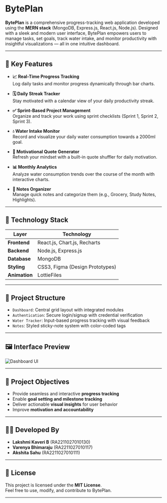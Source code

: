 # BytePlan

**BytePlan** is a comprehensive progress-tracking web application developed using the **MERN stack** (MongoDB, Express.js, React.js, Node.js). Designed with a sleek and modern user interface, BytePlan empowers users to manage tasks, set goals, track water intake, and monitor productivity with insightful visualizations — all in one intuitive dashboard.

---

## 🚀 Key Features

- **📈 Real-Time Progress Tracking**  
  Log daily tasks and monitor progress dynamically through bar charts.

- **🗓️ Daily Streak Tracker**  
  Stay motivated with a calendar view of your daily productivity streak.

- **✅ Sprint-Based Project Management**  
  Organize and track your work using sprint checklists (Sprint 1, Sprint 2, Sprint 3).

- **💧 Water Intake Monitor**  
  Record and visualize your daily water consumption towards a 2000ml goal.

- **💬 Motivational Quote Generator**  
  Refresh your mindset with a built-in quote shuffler for daily motivation.

- **📊 Monthly Analytics**  
  Analyze water consumption trends over the course of the month with interactive charts.

- **📝 Notes Organizer**  
  Manage quick notes and categorize them (e.g., Grocery, Study Notes, Highlights).

---

## 🧱 Technology Stack

| Layer        | Technology                     |
|--------------|--------------------------------|
| **Frontend** | React.js, Chart.js, Recharts   |
| **Backend**  | Node.js, Express.js            |
| **Database** | MongoDB                        |
| **Styling**  | CSS3, Figma (Design Prototypes)|
| **Animation**| LottieFiles                     |

---

## 📂 Project Structure

- `Dashboard`: Central grid layout with integrated modules
- `Authentication`: Secure login/signup with credential verification
- `Water Tracker`: Input-based progress tracking with visual feedback
- `Notes`: Styled sticky-note system with color-coded tags

---

## 🖼️ Interface Preview

![Dashboard UI](./Screenshot%202025-05-08%20035605.png)

---

## 🎯 Project Objectives

- Provide seamless and interactive **progress tracking**
- Enable **goal setting and milestone tracking**
- Deliver actionable **visual insights** for user behavior
- Improve **motivation and accountability**

---

## 👩‍💻 Developed By

- **Lakshmi Kaveri B** (RA2211027010130)  
- **Varenya Bhimaraju** (RA2211027010117)  
- **Akshita Sahu** (RA2211027010111)  

---

## 📄 License

This project is licensed under the **MIT License**.  
Feel free to use, modify, and contribute to BytePlan.

---

